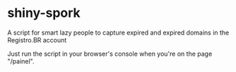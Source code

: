 # shiny-spork
A script for smart lazy people to capture expired and expired domains in the Registro.BR account

Just run the script in your browser's console when you're on the page "/painel".
